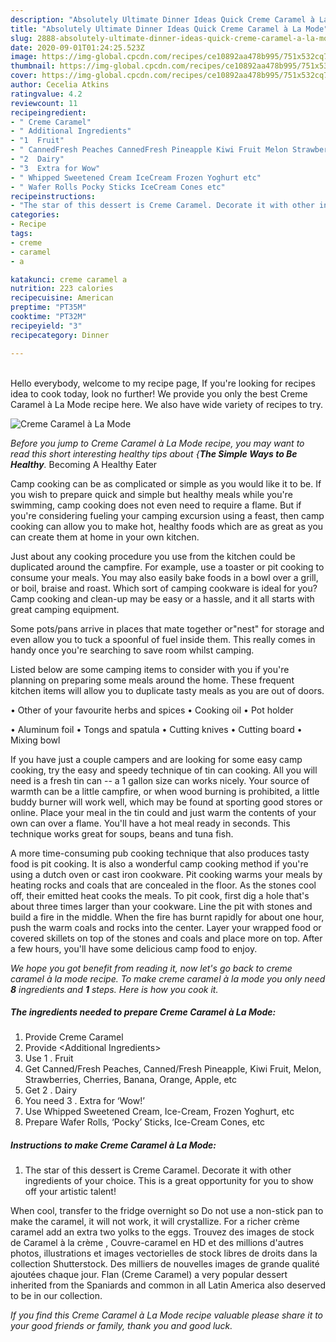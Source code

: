 ```yaml
---
description: "Absolutely Ultimate Dinner Ideas Quick Creme Caramel à La Mode"
title: "Absolutely Ultimate Dinner Ideas Quick Creme Caramel à La Mode"
slug: 2888-absolutely-ultimate-dinner-ideas-quick-creme-caramel-a-la-mode
date: 2020-09-01T01:24:25.523Z
image: https://img-global.cpcdn.com/recipes/ce10892aa478b995/751x532cq70/creme-caramel-a-la-mode-recipe-main-photo.jpg
thumbnail: https://img-global.cpcdn.com/recipes/ce10892aa478b995/751x532cq70/creme-caramel-a-la-mode-recipe-main-photo.jpg
cover: https://img-global.cpcdn.com/recipes/ce10892aa478b995/751x532cq70/creme-caramel-a-la-mode-recipe-main-photo.jpg
author: Cecelia Atkins
ratingvalue: 4.2
reviewcount: 11
recipeingredient:
- " Creme Caramel"
- " Additional Ingredients"
- "1  Fruit"
- " CannedFresh Peaches CannedFresh Pineapple Kiwi Fruit Melon Strawberries Cherries Banana Orange Apple etc"
- "2  Dairy"
- "3  Extra for Wow"
- " Whipped Sweetened Cream IceCream Frozen Yoghurt etc"
- " Wafer Rolls Pocky Sticks IceCream Cones etc"
recipeinstructions:
- "The star of this dessert is Creme Caramel. Decorate it with other ingredients of your choice. This is a great opportunity for you to show off your artistic talent!"
categories:
- Recipe
tags:
- creme
- caramel
- a

katakunci: creme caramel a 
nutrition: 223 calories
recipecuisine: American
preptime: "PT35M"
cooktime: "PT32M"
recipeyield: "3"
recipecategory: Dinner

---
```

<br>
Hello everybody, welcome to my recipe page, If you're looking for recipes idea to cook today, look no further! We provide you only the best Creme Caramel à La Mode recipe here. We also have wide variety of recipes to try.
<br>


![Creme Caramel à La Mode](https://img-global.cpcdn.com/recipes/ce10892aa478b995/751x532cq70/creme-caramel-a-la-mode-recipe-main-photo.jpg)

<i>Before you jump to Creme Caramel à La Mode recipe, you may want to read this short interesting healthy tips about {<strong>The Simple Ways to Be Healthy</strong>.</i>
Becoming A Healthy Eater

    
Camp cooking can be as complicated or simple as you would like it to be. If you wish to prepare quick and simple but healthy meals while you're swimming, camp cooking does not even need to require a flame. But if you're considering fueling your camping excursion using a feast, then camp cooking can allow you to make hot, healthy foods which are as great as you can create them at home in your own kitchen.

 Just about any cooking procedure you use from the kitchen could be duplicated around the campfire. For example, use a toaster or pit cooking to consume your meals. You may also easily bake foods in a bowl over a grill, or boil, braise and roast. Which sort of camping cookware is ideal for you? Camp cooking and clean-up may be easy or a hassle, and it all starts with great camping equipment.

Some pots/pans arrive in places that mate together or"nest" for storage and even allow you to tuck a spoonful of fuel inside them. This really comes in handy once you're searching to save room whilst camping.

Listed below are some camping items to consider with you if you're planning on preparing some meals around the home. These frequent kitchen items will allow you to duplicate tasty meals as you are out of doors.


• Other of your favourite herbs and spices
• Cooking oil
• Pot holder

• Aluminum foil
• Tongs and spatula
• Cutting knives
• Cutting board
• Mixing bowl


If you have just a couple campers and are looking for some easy camp cooking, try the easy and speedy technique of tin can cooking. All you will need is a fresh tin can -- a 1 gallon size can works nicely. Your source of warmth can be a little campfire, or when wood burning is prohibited, a little buddy burner will work well, which may be found at sporting good stores or online. Place your meal in the tin could and just warm the contents of your own can over a flame. You'll have a hot meal ready in seconds.  This technique works great for soups, beans and tuna fish.

A more time-consuming pub cooking technique that also produces tasty food is pit cooking.  It is also a wonderful camp cooking method if you're using a dutch oven or cast iron cookware. Pit cooking warms your meals by heating rocks and coals that are concealed in the floor. As the stones cool off, their emitted heat cooks the meals. To pit cook, first dig a hole that's about three times larger than your cookware. Line the pit with stones and build a fire in the middle. When the fire has burnt rapidly for about one hour, push the warm coals and rocks into the center. Layer your wrapped food or covered skillets on top of the stones and coals and place more on top. After a few hours, you'll have some delicious camp food to enjoy.


<i>We hope you got benefit from reading it, now let's go back to creme caramel à la mode recipe. To make creme caramel à la mode you only need <strong>8</strong> ingredients and <strong>1</strong> steps. Here is how you cook it.
</i>

##### The ingredients needed to prepare Creme Caramel à La Mode:

1. Provide  Creme Caramel
1. Provide  &lt;Additional Ingredients&gt;
1. Use 1 . Fruit
1. Get  Canned/Fresh Peaches, Canned/Fresh Pineapple, Kiwi Fruit, Melon, Strawberries, Cherries, Banana, Orange, Apple, etc
1. Get 2 . Dairy
1. You need 3 . Extra for ‘Wow!’
1. Use  Whipped Sweetened Cream, Ice-Cream, Frozen Yoghurt, etc
1. Prepare  Wafer Rolls, ‘Pocky’ Sticks, Ice-Cream Cones, etc


##### Instructions to make Creme Caramel à La Mode:

1. The star of this dessert is Creme Caramel. Decorate it with other ingredients of your choice. This is a great opportunity for you to show off your artistic talent!


When cool, transfer to the fridge overnight so Do not use a non-stick pan to make the caramel, it will not work, it will crystallize. For a richer crème caramel add an extra two yolks to the eggs. Trouvez des images de stock de Caramel à la crème , Couvre-caramel en HD et des millions d&#39;autres photos, illustrations et images vectorielles de stock libres de droits dans la collection Shutterstock. Des milliers de nouvelles images de grande qualité ajoutées chaque jour. Flan (Creme Caramel) a very popular dessert inherited from the Spaniards and common in all Latin America also deserved to be in our collection. 

<i>If you find this Creme Caramel à La Mode recipe valuable please share it to your good friends or family, thank you and good luck.</i>
